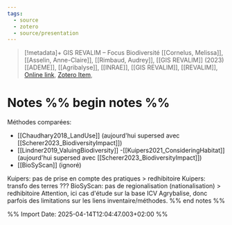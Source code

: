 ```yaml
---
tags:
  - source
  - zotero
  - source/presentation
---
```

>[!metadata]+
> GIS REVALIM – Focus Biodiversité
> [[Cornelus, Melissa]], [[Asselin, Anne-Claire]], [[Rimbaud, Audrey]], 
> [[GIS REVALIM]] (2023)
> [[ADEME]], [[Agribalyse]], [[INRAE]], [[GIS REVALIM]], [[REVALIM]], 
> [Online link](https://www.dailymotion.com/video/x9bzv3y), [Zotero Item](zotero://select/library/items/5EX4BV5F), 


# Notes %% begin notes %%
Méthodes comparées:
- [[Chaudhary2018_LandUse]] (aujourd'hui supersed avec [[Scherer2023_BiodiversityImpact]])
- [[Lindner2019_ValuingBiodiversity]]
-[[Kuipers2021_ConsideringHabitat]] (aujourd'hui supersed avec [[Scherer2023_BiodiversityImpact]])
- [[BioSyScan]] (ignoré)

Kuipers: pas de prise en compte des pratiques > redhibitoire
Kuipers: transfo des terres ???
BioSyScan: pas de regionalisation (nationalisation) > redhibitoire
Attention, ici cas d'étude sur la base ICV Agrybalise, donc parfois des limitations sur les liens inventaire/méthodes.
%% end notes %%


%% Import Date: 2025-04-14T12:04:47.003+02:00 %%
